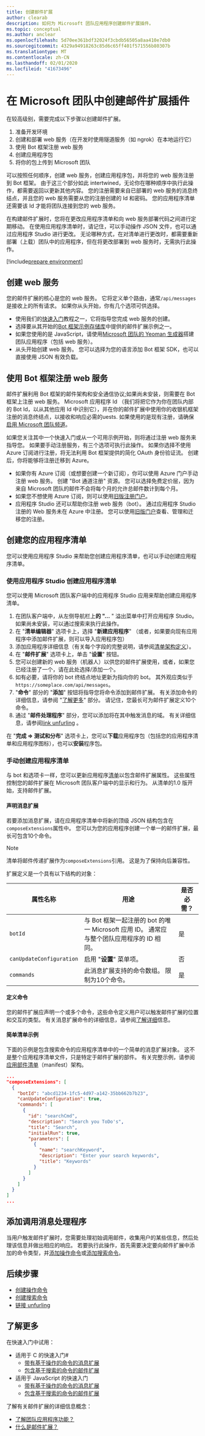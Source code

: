 ```yaml
---
title: 创建邮件扩展
author: clearab
description: 如何为 Microsoft 团队应用程序创建邮件扩展插件。
ms.topic: conceptual
ms.author: anclear
ms.openlocfilehash: 5d70ee361bdf32024f3cbdb56505a8aa410e7db0
ms.sourcegitcommit: 4329a94918263c85d6c65ff401f571556b80307b
ms.translationtype: MT
ms.contentlocale: zh-CN
ms.lasthandoff: 02/01/2020
ms.locfileid: "41673496"
---
```

# <a name="create-a-messaging-extension-in-microsoft-teams"></a>在 Microsoft 团队中创建邮件扩展插件

在较高级别，需要完成以下步骤以创建邮件扩展。

1. 准备开发环境
2. 创建和部署 web 服务（在开发时使用隧道服务（如 ngrok）在本地运行它）
3. 使用 Bot 框架注册 web 服务
4. 创建应用程序包
5. 将你的包上传到 Microsoft 团队

可以按照任何顺序，创建 web 服务，创建应用程序包，并将您的 web 服务注册到 Bot 框架。 由于这三个部分如此 intertwined，无论你在哪种顺序中执行此操作，都需要返回以更新其他内容。 您的注册需要来自已部署的 web 服务的消息终结点，并且您的 web 服务需要从您的注册创建的 Id 和密码。 您的应用程序清单还需要该 Id 才能将团队连接到您的 web 服务。

在构建邮件扩展时，您将在更改应用程序清单和向 web 服务部署代码之间进行定期移动。 在使用应用程序清单时，请记住，可以手动操作 JSON 文件，也可以通过应用程序 Studio 进行更改。 无论哪种方式，在对清单进行更改时，都需要重新部署（上载）团队中的应用程序，但在将更改部署到 web 服务时，无需执行此操作。

[!include[prepare environment](~/includes/prepare-environment.md)]

## <a name="create-your-web-service"></a>创建 web 服务

您的邮件扩展的核心是您的 web 服务。 它将定义单个路由，通常`/api/messages`是接收上的所有请求。 如果你从头开始，你有几个选项可供选择。

* 使用我们的[快速入门](#learn-more)教程之一，它将指导您完成 web 服务的创建。
* 选择要从其开始的[Bot 框架示例存储库](https://github.com/Microsoft/BotBuilder-Samples)中提供的邮件扩展示例之一。
* 如果您使用的是 JavaScript，请使用[Microsoft 团队的 Yeoman 生成器](https://github.com/OfficeDev/generator-teams)搭建团队应用程序（包括 web 服务）。
* 从头开始创建 web 服务。 您可以选择为您的语言添加 Bot 框架 SDK，也可以直接使用 JSON 有效负载。

## <a name="register-your-web-service-with-the-bot-framework"></a>使用 Bot 框架注册 web 服务

邮件扩展利用 Bot 框架的邮件架构和安全通信协议;如果尚未安装，则需要在 Bot 框架上注册 web 服务。 Microsoft 应用程序 Id （我们将把它作为你在团队内部的 Bot Id，以从其他应用 Id 中识别它），并在你的邮件扩展中使用你的收银机框架注册的消息终结点，以接收和响应必需的uests. 如果使用的是现有注册，请确保[启用 Microsoft 团队频道](/azure/bot-service/bot-service-manage-channels.md?view=azure-bot-service-4.0)。

如果您关注其中一个快速入门或从一个可用示例开始，则将通过注册 web 服务来指导您。 如果要手动注册服务，有三个选项可执行此操作。 如果你选择不使用 Azure 订阅进行注册，将无法利用 Bot 框架提供的简化 OAuth 身份验证流。 创建后，你将能够将注册迁移到 Azure。

* 如果你有 Azure 订阅（或想要创建一个新订阅），你可以使用 Azure 门户手动注册 web 服务。 创建 "Bot 通道注册" 资源。 您可以选择免费定价层，因为来自 Microsoft 团队的邮件不会将每个月的允许总邮件数计到每个月。
* 如果您不想使用 Azure 订阅，则可以使用[旧版注册门户](https://dev.botframework.com/bots/new)。
* 应用程序 Studio 还可以帮助你注册 web 服务（bot）。 通过应用程序 Studio 注册的 Web 服务未在 Azure 中注册。 您可以使用[旧版门户](https://dev.botframework.com/bots)查看、管理和迁移您的注册。

## <a name="create-your-app-manifest"></a>创建您的应用程序清单

您可以使用应用程序 Studio 来帮助您创建应用程序清单，也可以手动创建应用程序清单。

### <a name="create-your-app-manifest-using-app-studio"></a>使用应用程序 Studio 创建应用程序清单

您可以使用 Microsoft 团队客户端中的应用程序 Studio 应用来帮助创建应用程序清单。

1. 在团队客户端中，从左侧导航栏上**的 "...** " 溢出菜单中打开应用程序 Studio。 如果尚未安装，可以通过搜索来执行此操作。
2. 在 "**清单编辑器**" 选项卡上，选择 "**新建应用程序**" （或者，如果要向现有应用程序中添加邮件扩展，则可以导入应用程序包）
3. 添加应用程序详细信息（有关每个字段的完整说明，请参阅[清单架构定义](~/resources/schema/manifest-schema.md)）。
4. 在 "**邮件扩展**" 选项卡上，单击 "**设置**" 按钮。
5. 您可以创建新的 web 服务（机器人）以供您的邮件扩展使用，或者，如果您已经注册了一个，请在此处选择/添加一个。
6. 如有必要，请将你的 bot 终结点地址更新为指向你的 bot。 其外观应类似于`https://someplace.com/api/messages`。
7. "**命令**" 部分的 "**添加**" 按钮将指导您将命令添加到邮件扩展。 有关添加命令的详细信息，请参阅 "[了解更多](#learn-more)" 部分。 请记住，您最长可为邮件扩展定义10个命令。
8. 通过 "**邮件处理程序**" 部分，您可以添加将在其中触发消息的域。 有关详细信息，请参阅[link unfurling](~/messaging-extensions/how-to/link-unfurling.md) 。

在 "**完成 => 测试和分布**" 选项卡上，您可以**下载**应用程序包（包括您的应用程序清单和应用程序图标），也可以**安装**程序包。

### <a name="create-your-app-manifest-manually"></a>手动创建应用程序清单

与 bot 和选项卡一样，您可以更新应用程序[清单](~/resources/schema/manifest-schema.md#composeextensions)以包含邮件扩展属性。 这些属性控制您的邮件扩展在 Microsoft 团队客户端中的显示和行为。 从清单的1.0 版开始，支持邮件扩展。

#### <a name="declare-your-messaging-extension"></a>声明消息扩展

若要添加消息扩展，请在应用程序清单中将新的顶级 JSON 结构包含在`composeExtensions`属性中。 您可以为您的应用程序创建一个单一的邮件扩展，最长可包含10个命令。

> [!NOTE]
> 清单将邮件传递扩展作为`composeExtensions`引用。 这是为了保持向后兼容性。

扩展定义是一个具有以下结构的对象：

| 属性名称 | 用途 | 是否必需？ |
|---|---|---|
| `botId` | 与 Bot 框架一起注册的 bot 的唯一 Microsoft 应用 ID。 通常应与整个团队应用程序的 ID 相同。 | 是 |
| `canUpdateConfiguration` | 启用 "**设置**" 菜单项。 | 否 |
| `commands` | 此消息扩展支持的命令数组。 限制为10个命令。 | 是 |

#### <a name="define-your-commands"></a>定义命令

您的邮件扩展应声明一个或多个命令，这些命令定义用户可以触发邮件扩展的位置和交互的类型。 有关消息扩展命令的详细信息，请参阅[了解详细](#learn-more)信息。

#### <a name="simple-manifest-example"></a>简单清单示例

下面的示例是包含搜索命令的应用程序清单中的一个简单的消息扩展对象。 这不是整个应用程序清单文件，只是特定于邮件扩展的部件。 有关完整示例，请参阅[应用部件清单](~/resources/schema/manifest-schema.md)（manifest）架构。

```json
...
"composeExtensions": [
  {
    "botId": "abcd1234-1fc5-4d97-a142-35bb662b7b23",
    "canUpdateConfiguration": true,
    "commands": [
      {
        "id": "searchCmd",
        "description": "Search you ToDo's",
        "title": "Search",
        "initialRun": true,
        "parameters": [
          {
            "name": "searchKeyword",
            "description": "Enter your search keywords",
            "title": "Keywords"
          }
        ]
      }
    ]
  }
]
...
```

## <a name="add-your-invoke-message-handlers"></a>添加调用消息处理程序

当用户触发邮件扩展时，您需要处理初始调用邮件，收集用户的某些信息，然后处理该信息并做出相应的响应。 若要执行此操作，首先需要决定要向邮件扩展中添加的命令类型，并[添加操作命令](~/messaging-extensions/how-to/action-commands/define-action-command.md)或[添加搜索命令](~/messaging-extensions/how-to/search-commands/define-search-command.md)。

## <a name="next-steps"></a>后续步骤

* [创建操作命令](~/messaging-extensions/how-to/action-commands/define-action-command.md)
* [创建搜索命令](~/messaging-extensions/how-to/search-commands/define-search-command.md)
* [链接 unfurling](~/messaging-extensions/how-to/link-unfurling.md)

## <a name="learn-more"></a>了解更多

在快速入门中试用：

* 适用于 C 的快速入门#
  * [带有基于操作的命令的消息扩展](https://github.com/microsoft/BotBuilder-Samples/tree/master/samples/csharp_dotnetcore/51.teams-messaging-extensions-action)
  * [包含基于搜索的命令的邮件扩展](https://github.com/microsoft/BotBuilder-Samples/tree/master/samples/csharp_dotnetcore/50.teams-messaging-extensions-search)
* 适用于 JavaScript 的快速入门
  * [带有基于操作的命令的消息扩展](https://github.com/microsoft/BotBuilder-Samples/tree/master/samples/javascript_nodejs/51.teams-messaging-extensions-action)
  * [包含基于搜索的命令的邮件扩展](https://github.com/microsoft/BotBuilder-Samples/tree/master/samples/javascript_nodejs/50.teams-messaging-extensions-search)

了解有关邮件扩展的详细信息概念：

* [了解团队应用程序功能？](~/concepts/extensibility-points.md)
* [什么是邮件扩展？](~/messaging-extensions/what-are-messaging-extensions.md)
